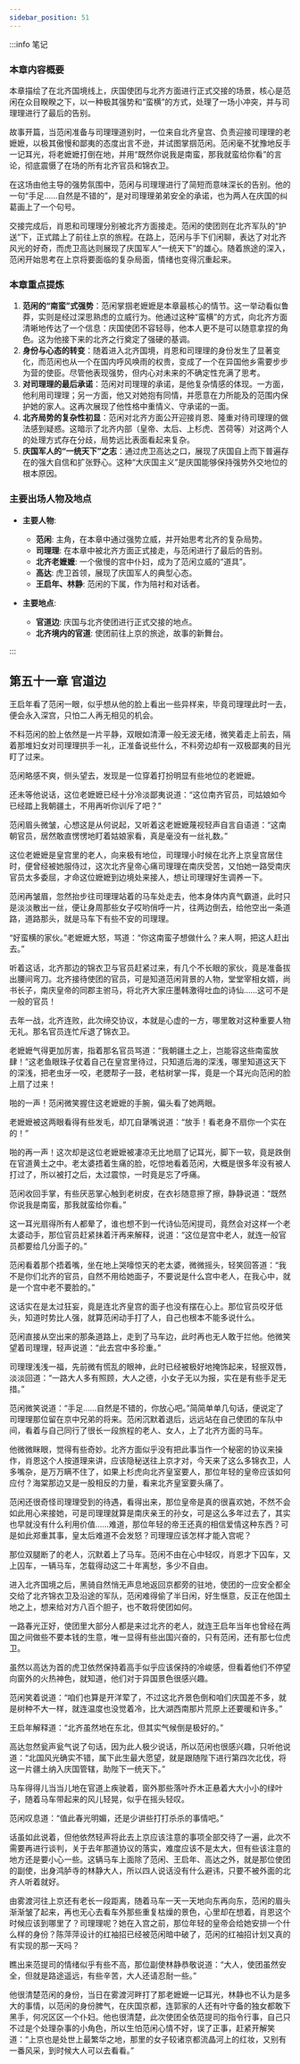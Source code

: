 ```yaml
---
sidebar_position: 51
---
```


:::info 笔记

### 本章内容概要

本章描绘了在北齐国境线上，庆国使团与北齐方面进行正式交接的场景，核心是范闲在众目睽睽之下，以一种极其强势和“蛮横”的方式，处理了一场小冲突，并与司理理进行了最后的告别。

故事开篇，当范闲准备与司理理道别时，一位来自北齐皇宫、负责迎接司理理的老嬷嬷，以极其傲慢和鄙夷的态度出言不逊，并试图掌掴范闲。范闲毫不犹豫地反手一记耳光，将老嬷嬷打倒在地，并用“既然你说我是南蛮，那我就蛮给你看”的言论，彻底震慑了在场的所有北齐官员和锦衣卫。

在这场由他主导的强势氛围中，范闲与司理理进行了简短而意味深长的告别。他的一句“手足……自然是不错的”，是对司理理弟弟安全的承诺，也为两人在庆国的纠葛画上了一个句号。

交接完成后，肖恩和司理理分别被北齐方面接走。范闲的使团则在北齐军队的“护送”下，正式踏上了前往上京的旅程。在路上，范闲与手下们闲聊，表达了对北齐风光的好奇，而虎卫高达则展现了庆国军人“一统天下”的雄心。随着旅途的深入，范闲开始思考在上京将要面临的复杂局面，情绪也变得沉重起来。

### 本章重点提炼

1.  **范闲的“南蛮”式强势**：范闲掌掴老嬷嬷是本章最核心的情节。这一举动看似鲁莽，实则是经过深思熟虑的立威行为。他通过这种“蛮横”的方式，向北齐方面清晰地传达了一个信息：庆国使团不容轻辱，他本人更不是可以随意拿捏的角色。这为他接下来的北齐之行奠定了强硬的基调。
2.  **身份与心态的转变**：随着进入北齐国境，肖恩和司理理的身份发生了显著变化，而范闲也从一个在国内呼风唤雨的权贵，变成了一个在异国他乡需要步步为营的使臣。尽管他表现强势，但内心对未来的不确定性充满了思考。
3.  **对司理理的最后承诺**：范闲对司理理的承诺，是他复杂情感的体现。一方面，他利用司理理；另一方面，他又对她抱有同情，并愿意在力所能及的范围内保护她的家人。这再次展现了他性格中重情义、守承诺的一面。
4.  **北齐局势的复杂性初显**：范闲对北齐方面公开迎接肖恩、隆重对待司理理的做法感到疑惑。这暗示了北齐内部（皇帝、太后、上杉虎、苦荷等）对这两个人的处理方式存在分歧，局势远比表面看起来复杂。
5.  **庆国军人的“一统天下”之志**：通过虎卫高达之口，展现了庆国自上而下普遍存在的强大自信和扩张野心。这种“大庆国主义”是庆国能够保持强势外交地位的根本原因。

### 主要出场人物及地点

*   **主要人物**:
    *   **范闲**: 主角，在本章中通过强势立威，并开始思考北齐的复杂局势。
    *   **司理理**: 在本章中被北齐方面正式接走，与范闲进行了最后的告别。
    *   **北齐老嬷嬷**: 一个傲慢的宫中仆妇，成为了范闲立威的“道具”。
    *   **高达**: 虎卫首领，展现了庆国军人的典型心态。
    *   **王启年、林静**: 范闲的下属，作为陪衬和对话者。

*   **主要地点**:
    *   **官道边**: 庆国与北齐使团进行正式交接的地点。
    *   **北齐境内的官道**: 使团前往上京的旅途，故事的新舞台。

:::

## 第五十一章 **官道边**

王启年看了范闲一眼，似乎想从他的脸上看出一些异样来，毕竟司理理此时一去，便会永入深宫，只怕二人再无相见的机会。

不料范闲的脸上依然是一片平静，双眼如清潭一般无波无绪，微笑着走上前去，隔着那堆妇女对司理理拱手一礼，正准备说些什么，不料旁边却有一双极鄙夷的目光盯了过来。

范闲略感不爽，侧头望去，发现是一位穿着打扮明显有些地位的老嬷嬷。

还未等他说话，这位老嬷嬷已经十分冷淡鄙夷说道：“这位南齐官员，司姑娘如今已经踏上我朝疆土，不用再听你训斥了吧？”

范闲眉头微皱，心想这是从何说起，又听着这老嬷嬷蔑视轻声自言自语道：“这南朝官员，居然敢直愣愣地盯着姑娘家看，真是毫没有一丝礼数。”

这位老嬷嬷是皇宫里的老人，向来极有地位，司理理小时候在北齐上京皇宫居住时，便曾经被她服侍过，这次北齐皇帝心痛司理理在南庆受苦，又怕她一路受南庆官员太多委屈，才命这位嬷嬷到边境处来接人，想让司理理好生调养一下。

范闲再皱眉，忽然抬步往司理理站着的马车处走去，他本身体内真气霸道，此时只是淡淡散出一丝，便让身周那些女子哎哟俏呼一片，往两边倒去，给他空出一条道路，道路那头，就是马车下有些不安的司理理。

“好蛮横的家伙。”老嬷嬷大怒，骂道：“你这南蛮子想做什么？来人啊，把这人赶出去。”

听着这话，北齐那边的锦衣卫与官员赶紧过来，有几个不长眼的家伙，竟是准备拔出腰间弯刀。北齐接待使团的官员，可是知道范闲背景的人物，堂堂宰相女婿，尚书长子，南庆皇帝的同郡主驸马，将北齐大家庄墨韩激得吐血的诗仙……这可不是一般的官员！

去年一战，北齐连败，此次缔交协议，本就是心虚的一方，哪里敢对这种重要人物无礼。那名官员连忙斥退了锦衣卫。

老嬷嬷气得更加厉害，指着那名官员骂道：“我朝疆土之上，岂能容这些南蛮放肆！”这老鱼眼珠子仗着自己在皇宫里待过，只知道后海的深浅，哪里知道这天下的深浅，把老虫牙一咬，老腮帮子一鼓，老枯树掌一挥，竟是一个耳光向范闲的脸上扇了过来！

啪的一声！范闲微笑握住这老嬷嬷的手腕，偏头看了她两眼。

老嬷嬷被这两眼看得有些发毛，却兀自犟嘴说道：“放手！看老身不扇你一个实在的！”

啪的再一声！这次却是这位老嬷嬷被凄凉无比地扇了记耳光，脚下一软，竟是跌倒在官道黄土之中。老太婆捂着生痛的脸，吃惊地看着范闲，大概是很多年没有被人打过了，所以被打之后，太过震惊，一时竟是忘了呼痛。

范闲收回手掌，有些厌恶掌心触到老树皮，在衣衫随意擦了擦，静静说道：“既然你说我是南蛮，那我就蛮给你看。”

这一耳光扇得所有人都晕了，谁也想不到一代诗仙范闲提司，竟然会对这样一个老太婆动手，那位官员赶紧抹着汗再来解释，说道：“这位是宫中老人，就连一般官员都要给几分面子的。”

范闲看着那个捂着嘴，坐在地上哭嚎惊天的老太婆，微微摇头，轻笑回答道：“我不是你们北齐的官员，自然不用给她面子，不要说是什么宫中老人，在我心中，就是一个宫中老不要脸的。”

这话实在是太过狂妄，竟是连北齐皇宫的面子也没有摆在心上。那位官员咬牙低头，知道时势比人强，就算范闲动手打了人，自己也根本不能多说什么。

范闲直接从空出来的那条道路上，走到了马车边，此时再也无人敢于拦他。他微笑望着司理理，轻声说道：“此去宫中多珍重。”

司理理浅浅一福，先前微有慌乱的眼神，此时已经被极好地掩饰起来，轻抿双唇，淡淡回道：“一路大人多有照顾，大人之德，小女子无以为报，实在是有些手足无措。”

范闲微笑说道：“手足……自然是不错的，你放心吧。”简简单单几句话，便说定了司理理那位留在京中兄弟的将来。范闲沉默着退后，远远站在自己使团的车队中间，看着与自己同行了很长一段旅程的老人、女人，上了北齐方面的马车。

他微微眯眼，觉得有些奇妙。北齐方面似乎没有把此事当作一个秘密的协议来操作，肖恩这个人按道理来讲，应该隐秘送往上京才对，今天来了这么多锦衣卫，人多嘴杂，是万万瞒不住了，如果上杉虎向北齐皇室要人，那位年轻的皇帝应该如何应付？海棠那边又是一股相反的力量，看来北齐皇室要头痛了。

范闲还很奇怪司理理受到的待遇，看得出来，那位皇帝是真的很喜欢她，不然不会如此用心来接她，可是司理理就算是南庆亲王的孙女，可是这么多年过去了，其实也早就没有什么利用价值……难道，那位年轻的帝王还真的相信爱情这种东西？可是如此郑重其事，皇太后难道不会发怒？司理理应该怎样才能入宫呢？

那位双腿断了的老人，沉默着上了马车。范闲不由在心中轻叹，肖恩才下囚车，又上囚车，一辆马车，怎载得动这二十年离愁，多少不自由。

进入北齐国境之后，黑骑自然悄无声息地返回京都旁的驻地，使团的一应安全都全交给了北齐锦衣卫及沿途的军队，范闲难得偷了半日闲，好生惬意，反正在他国土地之上，想来给对方八百个胆子，也不敢将使团如何。

一路春光正好，使团里大部分人都是来过北齐的老人，就连王启年当年也曾经在两国之间做些不要本钱的生意，唯一显得有些出国兴奋的，只有范闲，还有那七位虎卫。

虽然以高达为首的虎卫依然保持着高手似乎应该保持的冷峻感，但看着他们不停望向窗外的火热神色，就知道，他们对于异国景色很感兴趣。

范闲笑着说道：“咱们也算是开洋荤了，不过这北齐景色倒和咱们庆国差不多，就是树种不大一样，就连温度也没觉着冷，比大湖西南那片荒原上还要暖和许多。”

王启年解释道：“北齐虽然地在东北，但其实气候倒是极好的。”

高达忽然瓮声瓮气说了句话，因为此人极少说话，所以范闲也很感兴趣，只听他说道：“北国风光确实不错，属下此生最大愿望，就是跟随陛下进行第四次北伐，将这一片疆土纳入庆国管辖，助陛下一统天下。”

马车得得儿当当儿地在官道上疾驶着，窗外那些落叶乔木正悬着大大小小的绿叶子，随着马车带起来的风儿轻晃，似乎在摇头轻叹。

范闲叹息道：“值此春光明媚，还是少讲些打打杀杀的事情吧。”

话虽如此说着，但他依然轻声将此去上京应该注意的事项全部交待了一遍，此次不需要再进行谈判，关于去年那道协议的落实，难度应该不是太大，但有些该注意的地方还是要小心一些。这辆马车上面除了范闲、王启年、高达之外，就是那位使团的副使，出身鸿胪寺的林静大人，所以四人说话没有什么避讳，只要不被外面的北齐人听着就好。

由雾渡河往上京还有老长一段距离，随着马车一天一天地向东再向东，范闲的眉头渐渐皱了起来，再也无心去看车外那些重复枯燥的景色，心里却在想着，肖恩这个时候应该到哪里了？司理理呢？她在入宫之前，那位年轻的皇帝会给她安排一个什么样的身份？陈萍萍设计的红袖招已经被范闲暗中破了，范闲的红袖招计划又真的有实现的那一天吗？

瞧出来范提司的情绪似乎有些不高，那位副使林静恭敬说道：“大人，使团虽然安全，但就是路途遥远，有些辛苦，大人还请忍耐一些。”

他很清楚范闲的身份，当日在雾渡河畔打了那老嬷嬷一记耳光，林静也不认为是多大的事情，以范闲的身份脾气，在庆国京都，连郭家的人还有叶守备的独女都敢下黑手，何况区区一个仆妇。他也很清楚，此次使团全依范提司的指令行事，自己只不过是个处理杂事的小角色，所以生怕范闲心情不好，误了正事，赶紧开解笑道：“上京也是处世上最繁华之地，那里的女子较诸京都流晶河上的红妆，又别有一番风采，到时候大人可以去看看。”

